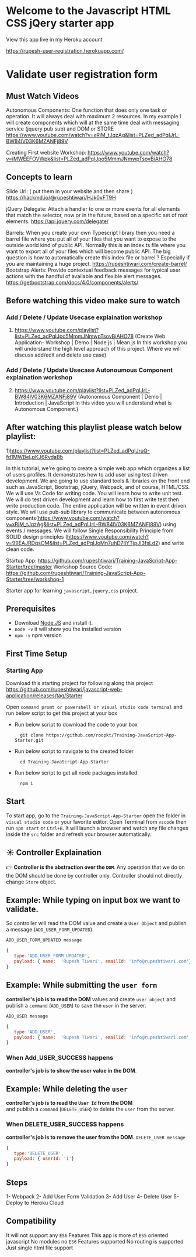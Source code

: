 # Welcome to the Javascript HTML CSS jQery starter app

View this app live in my Heroku account

https://rupesh-user-registration.herokuapp.com/


# Validate user registration form

## Must Watch Videos
Autonomous Components: 
One function that does only one task or operation. It will always deal with maximum 2 resources. In my example I will create components which will at the same time deal with messaging service (jquery pub sub) and DOM or STORE
https://www.youtube.com/watch?v=xRiM_tJqzAg&list=PLZed_adPqIJrL-BW84lV03K6MZANFj89V

Creating First website Workshop:
https://www.youtube.com/watch?v=iMWEEFOVWpk&list=PLZed_adPqIJpo5MmmJNmwpTsovBiAHO78

## Concepts to learn

Slide Url: ( put them in your website and then share )
https://hackmd.io/@rupeshtiwari/HJk0vFT9H

jQuery Delegate:
Attach a handler to one or more events for all elements that match the selector, now or in the future, based on a specific set of root elements.
https://api.jquery.com/delegate/



Barrels:
When you create your own Typescript  library then you need a barrel file where you put all of your files that you want to expose to the outside world kind of public API. Normally this is an index.ts file where you want to export all of your files which will become public API. The big question is how to automatically create this index file or barrel ? Especially if you are maintaining a huge project. https://rupeshtiwari.com/create-barrel/
Bootstrap Alerts:
Provide contextual feedback messages for typical user actions with the handful of available and flexible alert messages.
https://getbootstrap.com/docs/4.0/components/alerts/





## Before watching this video make sure to watch

### Add / Delete / Update Usecase explaination workshop

1. https://www.youtube.com/playlist?list=PLZed_adPqIJpo5MmmJNmwpTsovBiAHO78
   (Create Web Application- Workshop | Demo | Node.js | Mean.js In this workshop you will understand the high level approach of this project. Where we will discuss add/edit and delete use case)

### Add / Delete / Update Usecase Autonoumous Component explaination workshop

2. https://www.youtube.com/playlist?list=PLZed_adPqIJrL-BW84lV03K6MZANFj89V
   (Autonomous Component | Demo | Introduction | JavaScript In this video you will understand what is Autonomous Component.)

## After watching this playlist please watch below playlist:

1)https://www.youtube.com/playlist?list=PLZed_adPqIJruQ-fd1MWBeLpKJ6RvdaBb

In this tutorial, we're going to create a simple web app which organizes a list of users profiles. It demonstrates how to add user using test driven development. We are going to use standard tools & libraries on the front end such as JavaScript, Bootstrap, jQuery, Webpack, and of course, HTML/CSS. We will use Vs Code for writing code. You will learn how to write unit test. We will do test driven development and learn how to first write test then write production code. The entire application will be written in event driven style. We will use pub-sub library to communicate between autonomous components(https://www.youtube.com/watch?v=xRiM_tJqzAg&list=PLZed_adPqIJrL-BW84lV03K6MZANFj89V) using events / messages. We will follow Single Responsibility Principle from SOLID design principles (https://www.youtube.com/watch?v=99EAJRDqsOM&list=PLZed_adPqIJoMn7uhD7IlYTjpJI3fsLd2) and write clean code.

Startup App: https://github.com/rupeshtiwari/Training-JavaScript-App-Starter/tree/master
Workshop Source Code: https://github.com/rupeshtiwari/Training-JavaScript-App-Starter/tree/workshop-1

Starter app for learning `javascript,jquery,css` project.

## Prerequisites

- Download [Node.JS](https://nodejs.org/en/) and install it.
- `node -v` it will show you the installed version
- `npm -v` npm version

## First Time Setup

### Starting App

Download this starting project for following along this project
https://github.com/rupeshtiwari/javascript-web-application/releases/tag/Starter

Open `command promt or powershell or visual studio code terminal` and run below script to get this project at your box

- Run below script to download the code to your box

        git clone https://github.com/roopkt/Training-JavaScript-App-Starter.git

- Run below script to navigate to the created folder

        cd Training-JavaScript-App-Starter

- Run below script to get all node packages installed

        npm i

## Start

To start app, go to the `Training-JavaScript-App-Starter` open the folder in `visual studio code` or your favorite editor.
Open Terminal from `vscode` then run `npm start` or `Ctrl+B`.
It will launch a browser and watch any file changes inside the `src` folder and refresh your browser automatically.

## ☀️ Controller Explaination

👉 **Controller is the abstraction over the `DOM`**.
Any operation that we do on the DOM should be done by controller only.
Controller should not directly change `Store` object.

## Example: While typing on input box we want to validate.

So controller will read the DOM value and create a `User Object` and publish a message (`ADD_USER_FORM_UPDATED`).

`ADD_USER_FORM_UPDATED message`

```js
{
   type:'ADD_USER_FORM_UPDATED',
   payload: { name:  'Rupesh Tiwari', emailId: 'info@rupeshtiwari.com'}
}
```

## Example: While submitting the `user form`

**controller's job is to read the DOM** values and create `user object`
and publish a `command` (`ADD_USER`) to save the `user` in the server.

`ADD_USER message`

```js
{
   type:'ADD_USER',
   payload: { name:  'Rupesh Tiwari', emailId: 'info@rupeshtiwari.com', userId:'1'}
}
```

### When Add_USER_SUCCESS happens

**controller's job is to show the user value in the DOM**.

## Example: While deleting the `user`

**controller's job is to read the `User Id` from the DOM**  
and publish a `command` (`DELETE_USER`) to delete the `user` from the server.

### When DELETE_USER_SUCCESS happens

**controller's job is to remove the user from the DOM**.
`DELETE_USER message`

```js
{
   type:'DELETE_USER',
   payload: { userId: '1'}
}
```

## Steps

1- Webpack
2- Add User Form Validation
3- Add User
4- Delete User
5- Deploy to Heroku Cloud

## Compatibility

It will not support any `ES6` Features
This app is more of `ES5` oriented javascript
No modules no `ES6` Features supported
No routing is supported
Just single html file support
